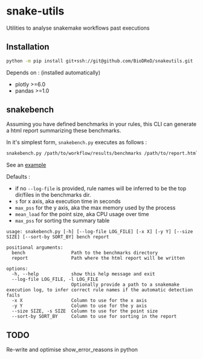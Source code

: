 # snake-utils

Utilities to analyse snakemake workflows past executions

## Installation

```sh
python -m pip install git+ssh://git@github.com/BioDReD/snakeutils.git
```

Depends on : (installed automatically)
- plotly >=6.0
- pandas >=1.0

## snakebench

Assuming you have defined benchmarks in your rules, this CLI can generate a html report summarizing these benchmarks.

In it's simplest form, `snakebench.py` executes as follows : 
```sh
snakebench.py /path/to/workflow/results/benchmarks /path/to/report.html
```

See an [example](./examples/bench_report.html)

Defaults : 

- if no `--log-file` is provided, rule names will be inferred to be the top dir/files in the benchmarks dir.
- `s` for x axis, aka execution time in seconds
- `max_pss` for the y axis, aka the max memory used by the process
- `mean_load` for the point size, aka CPU usage over time
- `max_pss` for sorting the summary table

```
usage: snakebench.py [-h] [--log-file LOG_FILE] [-x X] [-y Y] [--size SIZE] [--sort-by SORT_BY] bench report

positional arguments:
  bench                 Path to the benchmarks directory
  report                Path where the html report will be written

options:
  -h, --help            show this help message and exit
  --log-file LOG_FILE, -l LOG_FILE
                        Optionally provide a path to a snakemake execution log, to infer correct rule names if the automatic detection fails
  -x X                  Column to use for the x axis
  -y Y                  Column to use for the y axis
  --size SIZE, -s SIZE  Column to use for the point size
  --sort-by SORT_BY     Column to use for sorting in the report
```


## TODO

Re-write and optimise show_error_reasons in python